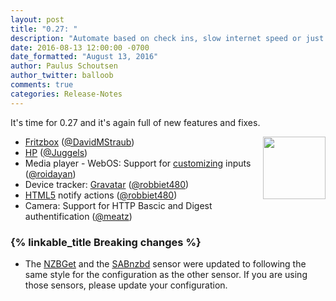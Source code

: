 ```yaml
---
layout: post
title: "0.27: "
description: "Automate based on check ins, slow internet speed or just stream a camera using FFMPEG."
date: 2016-08-13 12:00:00 -0700
date_formatted: "August 13, 2016"
author: Paulus Schoutsen
author_twitter: balloob
comments: true
categories: Release-Notes
---
```


It's time for 0.27 and it's again full of new features and fixes. 

<img src='/images/supported_brands/foursquare.png' style='clear: right; margin-left: 5px; border:none; box-shadow: none; float: right; margin-bottom: 16px;' width='100' />

- [Fritzbox] ([@DavidMStraub])
- [HP] ([@Juggels])
- Media player - WebOS: Support for [customizing][webos] inputs ([@roidayan])
- Device tracker: [Gravatar] ([@robbiet480])
- [HTML5] notify actions ([@robbiet480])
- Camera: Support for HTTP Bascic and Digest authentification ([@meatz])

### {% linkable_title Breaking changes %}

 - The [NZBGet] and the [SABnzbd] sensor were updated to following the same style for the configuration as the other sensor. If you are using those sensors, please update your configuration. 


[@DavidMStraub]: https://github.com/DavidMStraub
[@Juggels]: https://github.com/Juggels
[@roidayan]: ttps://github.com/roidayan
[@robbiet480]: https://github.com/robbiet480
[@meatz]: https://github.com/meatz


[@abcminiuser]: https://github.com/abcminiuser
[@balloob]: https://github.com/balloob
[@corbanmailloux]: https://github.com/corbanmailloux
[@Danielhiversen]: https://github.com/Danielhiversen
[@DavidLP]: https://github.com/DavidLP
[@fabaff]: https://github.com/fabaff
[@HBDK]: https://github.com/HBDK
[@jnewland]: https://github.com/jnewland
[@kellerza]: https://github.com/kellerza
[@mtreinish]: https://github.com/mtreinish
[@nkgilley]: https://github.com/nkgilley
[@open-homeautomation]: https://github.com/open-homeautomation
[@partofthething]: https://github.com/partofthething
[@persandtrom]: https://github.com/persandtrom
[@pvizeli]: https://github.com/pvizeli
[@sdague]: https://github.com/sdague
[@shmuelzon]: https://github.com/shmuelzon
[@tchellomello]: https://github.com/tchellomello
[@Teagan42]: https://github.com/Teagan42
[@turbokongen]: https://github.com/turbokongen
[@fabaff]: https://github.com/fabaff

[NZBGet]: /components/sensor.nzbget/
[SABnzbd]: /components/sensor.sabnzbd/
[HP]: /components/sensor.hp_ilo/
[Fritzbox]: /components/sensor.fritzbox_callmonitor/
[webos]: /components/media_player.webostv/
[HTML5]: /components/notify.html5/
[Gravatar]: /components/device_tracker/
